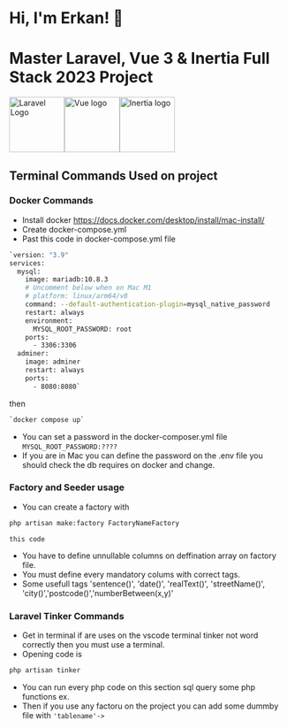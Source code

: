 # Hi, I'm Erkan! 👋

#  Master Laravel, Vue 3 & Inertia Full Stack 2023 Project
<p><a href="https://laravel.com/" target="_blank" rel="noopener noreferrer"><img width="100" src="https://upload.wikimedia.org/wikipedia/commons/9/9a/Laravel.svg" alt="Laravel Logo"></a><a href="https://vuejs.org" target="_blank" rel="noopener noreferrer"><img width="100" src="https://vuejs.org/images/logo.png" alt="Vue logo"></a><a href="https://inertiajs.com/" target="_blank" rel="noopener noreferrer"><img width="100" src="https://avatars.githubusercontent.com/u/47703742?s=280&v=4" alt="Inertia logo"></a></p>


## Terminal Commands Used on project
### Docker Commands
- Install docker https://docs.docker.com/desktop/install/mac-install/
- Create docker-compose.yml
- Past this code in docker-compose.yml file 
```bash
`version: "3.9"
services:
  mysql:
    image: mariadb:10.8.3
    # Uncomment below when on Mac M1
    # platform: linux/arm64/v8
    command: --default-authentication-plugin=mysql_native_password
    restart: always
    environment:
      MYSQL_ROOT_PASSWORD: root
    ports:
      - 3306:3306
  adminer:
    image: adminer
    restart: always
    ports:
      - 8080:8080`
  ```
   then
   ```bash
  `docker compose up` 
  ``` 
  - You can set a password in the docker-composer.yml file `MYSQL_ROOT_PASSWORD:????`
  - If you are in Mac you can define the password on the .env file you should check the db requires on docker and change.
### Factory and Seeder usage
- You can create a factory with 
```bash
php artisan make:factory FactoryNameFactory
```
`this code` 
- You have to define unnullable columns on deffination array on factory file.
- You must define every mandatory colums with correct tags.
- Some usefull tags 'sentence()', 'date()', 'realText()', 'streetName()', 'city()','postcode()','numberBetween(x,y)'
### Laravel Tinker Commands
- Get in terminal if are uses on the vscode terminal tinker not word correctly then you must use a terminal.
- Opening code is 
```bash
php artisan tinker
```
- You can run every php code on this section sql query some php functions ex.
- Then if you use any factoru on the project you can add some dummby file with `'tablename'->`
#### 



